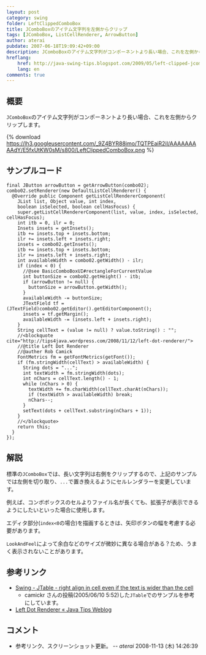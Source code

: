 ```yaml
---
layout: post
category: swing
folder: LeftClippedComboBox
title: JComboBoxのアイテム文字列を左側からクリップ
tags: [JComboBox, ListCellRenderer, ArrowButton]
author: aterai
pubdate: 2007-06-18T19:09:42+09:00
description: JComboBoxのアイテム文字列がコンポーネントより長い場合、これを左側からクリップします。
hreflang:
    href: http://java-swing-tips.blogspot.com/2009/05/left-clipped-jcombobox.html
    lang: en
comments: true
---
```

## 概要
`JComboBox`のアイテム文字列がコンポーネントより長い場合、これを左側からクリップします。

{% download https://lh3.googleusercontent.com/_9Z4BYR88imo/TQTPEaiR2iI/AAAAAAAAAdY/E5fxUtKW0sM/s800/LeftClippedComboBox.png %}

## サンプルコード
<pre class="prettyprint"><code>final JButton arrowButton = getArrowButton(combo02);
combo02.setRenderer(new DefaultListCellRenderer() {
  @Override public Component getListCellRendererComponent(
    JList list, Object value, int index,
    boolean isSelected, boolean cellHasFocus) {
    super.getListCellRendererComponent(list, value, index, isSelected, cellHasFocus);
    int itb = 0, ilr = 0;
    Insets insets = getInsets();
    itb += insets.top + insets.bottom;
    ilr += insets.left + insets.right;
    insets = combo02.getInsets();
    itb += insets.top + insets.bottom;
    ilr += insets.left + insets.right;
    int availableWidth = combo02.getWidth() - ilr;
    if (index &lt; 0) {
      //@see BasicComboBoxUI#rectangleForCurrentValue
      int buttonSize = combo02.getHeight() - itb;
      if (arrowButton != null) {
        buttonSize = arrowButton.getWidth();
      }
      availableWidth -= buttonSize;
      JTextField tf = (JTextField)combo02.getEditor().getEditorComponent();
      insets = tf.getMargin();
      availableWidth -= (insets.left + insets.right);
    }
    String cellText = (value != null) ? value.toString() : "";
    //&lt;blockquote cite="http://tips4java.wordpress.com/2008/11/12/left-dot-renderer/"&gt;
    //@title Left Dot Renderer
    //@auther Rob Camick
    FontMetrics fm = getFontMetrics(getFont());
    if (fm.stringWidth(cellText) &gt; availableWidth) {
      String dots = "...";
      int textWidth = fm.stringWidth(dots);
      int nChars = cellText.length() - 1;
      while (nChars &gt; 0) {
        textWidth += fm.charWidth(cellText.charAt(nChars));
        if (textWidth &gt; availableWidth) break;
        nChars--;
      }
      setText(dots + cellText.substring(nChars + 1));
    }
    //&lt;/blockquote&gt;
    return this;
  }
});
</code></pre>

## 解説
標準の`JComboBox`では、長い文字列は右側をクリップするので、上記のサンプルでは左側を切り取り、`...`で置き換えるようにセルレンダラーを変更しています。

例えば、コンボボックスのセルよりファイル名が長くても、拡張子が表示できるようにしたいといった場合に使用します。

エディタ部分(`index<0`の場合)を描画するときは、矢印ボタンの幅を考慮する必要があります。

`LookAndFeel`によって余白などのサイズが微妙に異なる場合がある？ため、うまく表示されないことがあります。

## 参考リンク
- [Swing - JTable - right align in cell even if the text is wider than the cell](https://community.oracle.com/thread/1389543)
    - camickr さんの投稿(2005/06/10 5:52)した`JTable`でのサンプルを参考にしています。
- [Left Dot Renderer « Java Tips Weblog](http://tips4java.wordpress.com/2008/11/12/left-dot-renderer/)

<!-- dummy comment line for breaking list -->

## コメント
- 参考リンク、スクリーンショット更新。 -- *aterai* 2008-11-13 (木) 14:26:39

<!-- dummy comment line for breaking list -->
